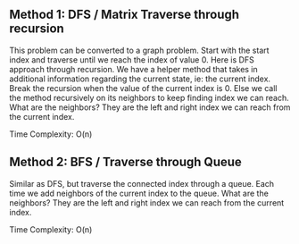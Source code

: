 ## Method 1: DFS / Matrix Traverse through recursion

This problem can be converted to a graph problem. Start with the start index and traverse until we reach the index of value 0. Here is 
DFS approach through recursion. We have a helper method that takes in additional information regarding the current state, ie: the current
index. Break the recursion when the value of the current index is 0. Else we call the method recursively on its neighbors to keep finding
index we can reach. What are the neighbors? They are the left and right index we can reach from the current index.

Time Complexity: O(n)

## Method 2: BFS / Traverse through Queue

Similar as DFS, but traverse the connected index through a queue. Each time we add neighbors of the current index to the queue.
What are the neighbors? They are the left and right index we can reach from the current index.

Time Complexity: O(n)
